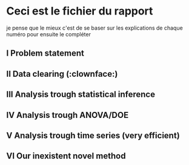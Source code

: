 # Ceci est le fichier du rapport
je pense que le mieux c'est de se baser sur les explications de chaque numéro pour ensuite le compléter 
## I Problem statement 

## II Data clearing (:clownface:)

## III Analysis trough statistical inference

## IV Analysis trough ANOVA/DOE

## V Analysis trough time series (very efficient)

## VI Our inexistent novel method